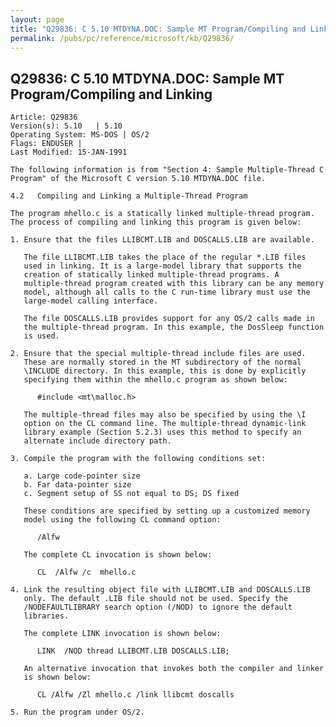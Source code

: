 ```yaml
---
layout: page
title: "Q29836: C 5.10 MTDYNA.DOC: Sample MT Program/Compiling and Linking"
permalink: /pubs/pc/reference/microsoft/kb/Q29836/
---
```


## Q29836: C 5.10 MTDYNA.DOC: Sample MT Program/Compiling and Linking

	Article: Q29836
	Version(s): 5.10   | 5.10
	Operating System: MS-DOS | OS/2
	Flags: ENDUSER |
	Last Modified: 15-JAN-1991
	
	The following information is from "Section 4: Sample Multiple-Thread C
	Program" of the Microsoft C version 5.10 MTDYNA.DOC file.
	
	4.2   Compiling and Linking a Multiple-Thread Program
	
	The program mhello.c is a statically linked multiple-thread program.
	The process of compiling and linking this program is given below:
	
	1. Ensure that the files LLIBCMT.LIB and DOSCALLS.LIB are available.
	
	   The file LLIBCMT.LIB takes the place of the regular *.LIB files
	   used in linking. It is a large-model library that supports the
	   creation of statically linked multiple-thread programs. A
	   multiple-thread program created with this library can be any memory
	   model, although all calls to the C run-time library must use the
	   large-model calling interface.
	
	   The file DOSCALLS.LIB provides support for any OS/2 calls made in
	   the multiple-thread program. In this example, the DosSleep function
	   is used.
	
	2. Ensure that the special multiple-thread include files are used.
	   These are normally stored in the MT subdirectory of the normal
	   \INCLUDE directory. In this example, this is done by explicitly
	   specifying them within the mhello.c program as shown below:
	
	      #include <mt\malloc.h>
	
	   The multiple-thread files may also be specified by using the \I
	   option on the CL command line. The multiple-thread dynamic-link
	   library example (Section 5.2.3) uses this method to specify an
	   alternate include directory path.
	
	3. Compile the program with the following conditions set:
	
	   a. Large code-pointer size
	   b. Far data-pointer size
	   c. Segment setup of SS not equal to DS; DS fixed
	
	   These conditions are specified by setting up a customized memory
	   model using the following CL command option:
	
	      /Alfw
	
	   The complete CL invocation is shown below:
	
	      CL  /Alfw /c  mhello.c
	
	4. Link the resulting object file with LLIBCMT.LIB and DOSCALLS.LIB
	   only. The default .LIB file should not be used. Specify the
	   /NODEFAULTLIBRARY search option (/NOD) to ignore the default
	   libraries.
	
	   The complete LINK invocation is shown below:
	
	      LINK  /NOD thread LLIBCMT.LIB DOSCALLS.LIB;
	
	   An alternative invocation that invokes both the compiler and linker
	   is shown below:
	
	      CL /Alfw /Zl mhello.c /link llibcmt doscalls
	
	5. Run the program under OS/2.
